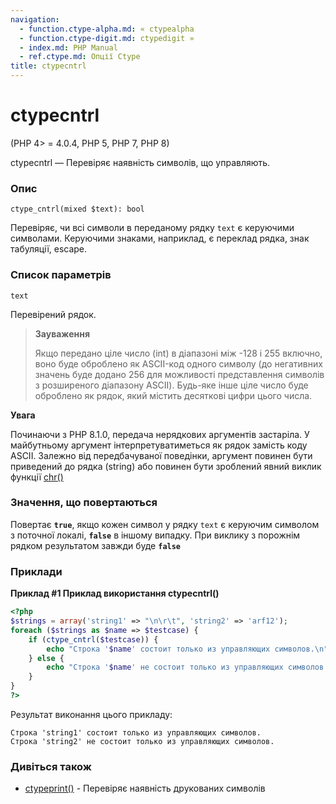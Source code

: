 ```yaml
---
navigation:
  - function.ctype-alpha.md: « ctypealpha
  - function.ctype-digit.md: ctypedigit »
  - index.md: PHP Manual
  - ref.ctype.md: Опції Ctype
title: ctypecntrl
---
```

# ctypecntrl

(PHP 4> = 4.0.4, PHP 5, PHP 7, PHP 8)

ctypecntrl — Перевіряє наявність символів, що управляють.

### Опис

```methodsynopsis
ctype_cntrl(mixed $text): bool
```

Перевіряє, чи всі символи в переданому рядку `text` є керуючими символами. Керуючими знаками, наприклад, є переклад рядка, знак табуляції, escape.

### Список параметрів

`text`

Перевірений рядок.

> **Зауваження**
> 
> Якщо передано ціле число (int) в діапазоні між -128 і 255 включно, воно буде оброблено як ASCII-код одного символу (до негативних значень буде додано 256 для можливості представлення символів з розширеного діапазону ASCII). Будь-яке інше ціле число буде оброблено як рядок, який містить десяткові цифри цього числа.

**Увага**

Починаючи з PHP 8.1.0, передача нерядкових аргументів застаріла. У майбутньому аргумент інтерпретуватиметься як рядок замість коду ASCII. Залежно від передбачуваної поведінки, аргумент повинен бути приведений до рядка (string) або повинен бути зроблений явний виклик функції [chr()](function.chr.md)

### Значення, що повертаються

Повертає **`true`**, якщо кожен символ у рядку `text` є керуючим символом з поточної локалі, **`false`** в іншому випадку. При виклику з порожнім рядком результатом завжди буде **`false`**

### Приклади

**Приклад #1 Приклад використання **ctypecntrl()****

```php
<?php
$strings = array('string1' => "\n\r\t", 'string2' => 'arf12');
foreach ($strings as $name => $testcase) {
    if (ctype_cntrl($testcase)) {
        echo "Строка '$name' состоит только из управляющих символов.\n";
    } else {
        echo "Строка '$name' не состоит только из управляющих символов.\n";
    }
}
?>
```

Результат виконання цього прикладу:

```
Строка 'string1' состоит только из управляющих символов.
Строка 'string2' не состоит только из управляющих символов.
```

### Дивіться також

-   [ctypeprint()](function.ctype-print.md) - Перевіряє наявність друкованих символів
